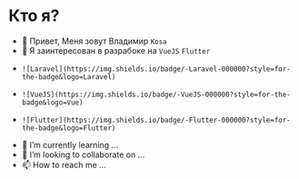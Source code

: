 # Кто я?
- 👋 Привет, Меня зовут Владимир ```Kosa```
- 👀 Я заинтересован в разрабоке на ```VueJS```  ```Flutter``` 
-     ![Laravel](https://img.shields.io/badge/-Laravel-000000?style=for-the-badge&logo=Laravel)
-     ![VueJS](https://img.shields.io/badge/-VueJS-000000?style=for-the-badge&logo=Vue)
-     ![Flutter](https://img.shields.io/badge/-Flutter-000000?style=for-the-badge&logo=Flutter)
- 🌱 I’m currently learning ...
- 💞️ I’m looking to collaborate on ...
- 📫 How to reach me ...

<!---
vova641/vova641 is a ✨ special ✨ repository because its `README.md` (this file) appears on your GitHub profile.
You can click the Preview link to take a look at your changes.
--->
